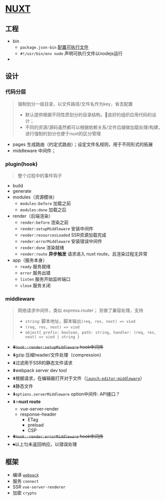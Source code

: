 # [NUXT](https://zh.nuxtjs.org/)

## 工程
- bin
    - `package.json-bin` [配置可执行文件](https://docs.npmjs.com/files/package.json.html#bin)
    - `#!/usr/bin/env node` 声明可执行文件以nodejs运行
- 


## 设计
### 代码分层
> 强制划分一级目录，以文件路径/文件名作为key，省去配置
> * 默认提供根据不同性质划分的目录结构，📢良好的组织应用代码的设计；
> * 不同的资源/源码虽然都可以根据依赖关系/文件后缀做加载处理/构建，进行强制的划分也便于nuxt的区分管理

- pages 生成路由（约定式路由）；设定文件名规则，用于不同形式的拓展
- middleware 中间件；


### plugin(hook)
> 整个过程中的事件钩子

- build
- generate
- modules（资源模块）
    - `modules:before` 加载之前
    - `modules:done` 加载之后
- render（后端渲染）
    - `render:before` 渲染之前
    - `render:setupMiddleware` 安装中间件
    - `render:resourcesLoaded` SSR资源加载完成
    - `render:errorMiddleware` 安装错误中间件
    - `render:done` 渲染就绪
    - `render:route` **异步触发** 请求进入 nuxt route，且渲染过程无异常
- app（服务本身）
    - `ready` 服务就绪
    - `error` 服务出错
    - `listen` 服务开始监听端口
    - `close` 服务关闭


### middleware
> 网络请求中间件，类似 express.router；
> 另做了兼容处理，支持
> - `string`: 脚本地址，脚本输出`(req, res, next) => viod`
> - `(req, res, next) => viod`
> - `object{ prefix: boolean, path: string, handler: (req, res, next) => viod | string }`

- ~~⬇️`hook::render:setupMiddleware` hook中间件~~
- ⬇️gzip 压缩header/文件处理（compression）
- ⬇️过滤用于SSR的静态文件请求
- ⬇️webpack server dev tool
- ⬇️根据请求，在编辑器打开对于文件（[`launch-editor-middleware`](https://github.com/yyx990803/launch-editor#readme)）
- ⬇️静态文件
- ⬇️`options.serverMiddleware` option中间件: API接口？
- ⬇️⭐️**nuxt route**
    - vue-server-render
    - response-header
        - ETag
        - preload
        - CSP
- ~~⬇️`hook::render:errorMiddleware` hook中间件~~
- ⏺以上匀未返回响应，以错误处理


## 框架
- 编译 [`webpack`](../webpack/webpack.html)
- 服务 `connect`
- SSR `vue-server-renderer`
- 加密 `crypto`

